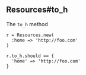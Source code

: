 ## Resources#to_h

The `to_h` method

    r = Resources.new(
      :home => 'http://foo.com'
    )

    r.to_h.should == {
      'home' => 'http://foo.com'
    }


